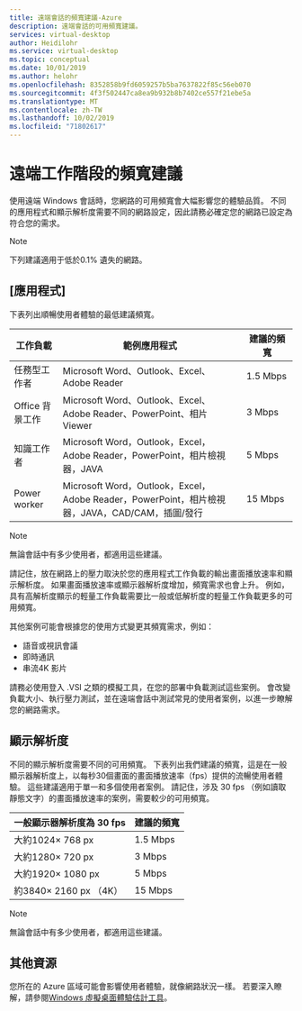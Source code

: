 ```yaml
---
title: 遠端會話的頻寬建議-Azure
description: 遠端會話的可用頻寬建議。
services: virtual-desktop
author: Heidilohr
ms.service: virtual-desktop
ms.topic: conceptual
ms.date: 10/01/2019
ms.author: helohr
ms.openlocfilehash: 8352858b9fd6059257b5ba7637822f85c56eb070
ms.sourcegitcommit: 4f3f502447ca8ea9b932b8b7402ce557f21ebe5a
ms.translationtype: MT
ms.contentlocale: zh-TW
ms.lasthandoff: 10/02/2019
ms.locfileid: "71802617"
---
```

# <a name="bandwidth-recommendations-for-remote-sessions"></a>遠端工作階段的頻寬建議

使用遠端 Windows 會話時，您網路的可用頻寬會大幅影響您的體驗品質。 不同的應用程式和顯示解析度需要不同的網路設定，因此請務必確定您的網路已設定為符合您的需求。

>[!NOTE]
>下列建議適用于低於0.1% 遺失的網路。

## <a name="applications"></a>[應用程式]

下表列出順暢使用者體驗的最低建議頻寬。 

|工作負載        |範例應用程式                                                                                           |建議的頻寬|
|----------------|--------------------------------------------------------------------------------------------------------------|---------------------|
|任務型工作者     |Microsoft Word、Outlook、Excel、Adobe Reader                                                                  |1.5&nbsp;Mbps        |
|Office 背景工作   |Microsoft Word、Outlook、Excel、Adobe Reader、PowerPoint、相片 Viewer                                        |3&nbsp;Mbps          |
|知識工作者|Microsoft Word，Outlook，Excel，Adobe Reader，PowerPoint，相片檢視器，JAVA                                  |5&nbsp;Mbps          |
|Power worker    |Microsoft Word，Outlook，Excel，Adobe Reader，PowerPoint，相片檢視器，JAVA，CAD/CAM，插圖/發行|15&nbsp;Mbps         |

>[!NOTE]
>無論會話中有多少使用者，都適用這些建議。

請記住，放在網路上的壓力取決於您的應用程式工作負載的輸出畫面播放速率和顯示解析度。 如果畫面播放速率或顯示器解析度增加，頻寬需求也會上升。 例如，具有高解析度顯示的輕量工作負載需要比一般或低解析度的輕量工作負載更多的可用頻寬。

其他案例可能會根據您的使用方式變更其頻寬需求，例如：

- 語音或視訊會議
- 即時通訊
- 串流4K 影片

請務必使用登入 .VSI 之類的模擬工具，在您的部署中負載測試這些案例。 會改變負載大小、執行壓力測試，並在遠端會話中測試常見的使用者案例，以進一步瞭解您的網路需求。 

## <a name="display-resolutions"></a>顯示解析度

不同的顯示解析度需要不同的可用頻寬。 下表列出我們建議的頻寬，這是在一般顯示器解析度上，以每秒30個畫面的畫面播放速率（fps）提供的流暢使用者體驗。 這些建議適用于單一和多個使用者案例。 請記住，涉及 30 fps （例如讀取靜態文字）的畫面播放速率的案例，需要較少的可用頻寬。 

|一般顯示器解析度為 30 fps    |建議的頻寬|
|-----------------------------------------|---------------------|
|大約1024× 768 px                      |1.5 Mbps             |
|大約1280× 720 px                      |3 Mbps               |
|大約1920× 1080 px                     |5 Mbps               |
|約3840× 2160 px （4K）                |15 Mbps              |

>[!NOTE]
>無論會話中有多少使用者，都適用這些建議。

## <a name="additional-resources"></a>其他資源

您所在的 Azure 區域可能會影響使用者體驗，就像網路狀況一樣。 若要深入瞭解，請參閱[Windows 虛擬桌面體驗估計工具](https://azure.microsoft.com/services/virtual-desktop/assessment/)。

